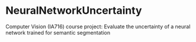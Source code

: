 # NeuralNetworkUncertainty
Computer Vision (IA716) course project: Evaluate the uncertainty of a neural network trained for semantic segmentation
